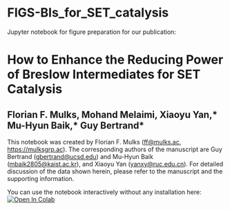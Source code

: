 # FIGS-BIs_for_SET_catalysis
Jupyter notebook for figure preparation for our publication:

# How to Enhance the Reducing Power of Breslow Intermediates for SET Catalysis

## Florian F. Mulks, Mohand Melaimi, Xiaoyu Yan,* Mu-Hyun Baik,* Guy Bertrand*

This notebook was created by Florian F. Mulks (ff@mulks.ac, https://mulksgrp.ac). The corresponding authors of the manuscript are Guy Bertrand (gbertrand@ucsd.edu) and Mu-Hyun Baik (mbaik2805@kaist.ac.kr), and Xiaoyu Yan (yanxy@ruc.edu.cn). For detailed discussion of the data shown herein, please refer to the manuscript and the supporting information.

You can use the notebook interactively without any installation here:
[![Open In Colab](https://colab.research.google.com/assets/colab-badge.svg)](https://colab.research.google.com/github/BaikgrpKAIST/FIGS-BIs_for_SET_catalysis/blob/main/FIGS_BIs_for_redox_catalysis.ipynb)


